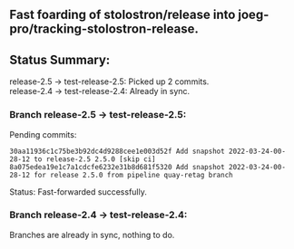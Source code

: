## Fast foarding of stolostron/release into joeg-pro/tracking-stolostron-release.

## Status Summary:

release-2.5 -> test-release-2.5: Picked up 2 commits.  
release-2.4 -> test-release-2.4: Already in sync.  

### Branch release-2.5 -> test-release-2.5:

Pending commits:

```
30aa11936c1c75be3b92dc4d9288cee1e003d52f Add snapshot 2022-03-24-00-28-12 to release-2.5 2.5.0 [skip ci]
8a075edea19e1c7a1cdcfe6232e31b8d681f5320 Add snapshot 2022-03-24-00-28-12 for release 2.5.0 from pipeline quay-retag branch
```

Status: Fast-forwarded successfully.

### Branch release-2.4 -> test-release-2.4:

Branches are already in sync, nothing to do.
